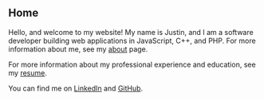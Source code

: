 ## Home

Hello, and welcome to my website!
My name is Justin, and I am a software developer building web applications in JavaScript, C++, and PHP.
For more information about me, see my
<a class="page-link" href="/about"><span>about</span></a>
page.

For more information about my professional experience and education, see my
<a href="/assets/cv-justin-achong.pdf" target="_blank">resume</a>.

You can find me on 
<a href="https://www.linkedin.com/in/justin-achong/" target="_blank">LinkedIn</a>
and 
<a href="https://github.com/jcachong" target="_blank">GitHub</a>.
